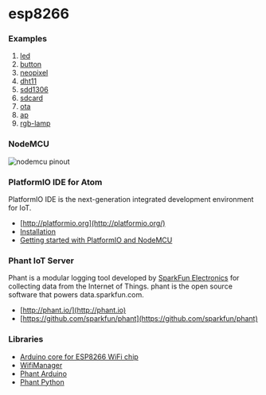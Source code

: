 # esp8266

### Examples

1. [led](https://github.com/lvidarte/esp8266/tree/master/examples/led)
2. [button](https://github.com/lvidarte/esp8266/tree/master/examples/button)
3. [neopixel](https://github.com/lvidarte/esp8266/tree/master/examples/neopixel)
4. [dht11](https://github.com/lvidarte/esp8266/tree/master/examples/dht11)
5. [sdd1306](https://github.com/lvidarte/esp8266/tree/master/examples/sdd1306)
6. [sdcard](https://github.com/lvidarte/esp8266/tree/master/examples/sdcard)
7. [ota](https://github.com/lvidarte/esp8266/tree/master/examples/ota)
8. [ap](https://github.com/lvidarte/esp8266/tree/master/examples/ap)
9. [rgb-lamp](https://github.com/lvidarte/esp8266/tree/master/examples/rgb-lamp)

### NodeMCU

![nodemcu pinout](https://raw.githubusercontent.com/lvidarte/esp8266/master/nodemcu_pins.png)

### PlatformIO IDE for Atom

PlatformIO IDE is the next-generation integrated development environment for IoT.

 * [http://platformio.org](http://platformio.org/)
 * [Installation](http://docs.platformio.org/en/latest/ide/atom.html#installation)
 * [Getting started with PlatformIO and NodeMCU](https://www.losant.com/blog/getting-started-with-platformio-esp8266-nodemcu)

### Phant IoT Server

Phant is a modular logging tool developed by [SparkFun Electronics](https://www.sparkfun.com/) for collecting data from the Internet of Things. phant is the open source software that powers data.sparkfun.com.

 * [http://phant.io/](http://phant.io)
 * [https://github.com/sparkfun/phant](https://github.com/sparkfun/phant)

### Libraries

* [Arduino core for ESP8266 WiFi chip](https://github.com/esp8266/Arduino)
* [WifiManager](https://github.com/tzapu/WiFiManager)
* [Phant Arduino](https://github.com/sparkfun/phant-arduino)
* [Phant Python](https://github.com/matze/python-phant)
